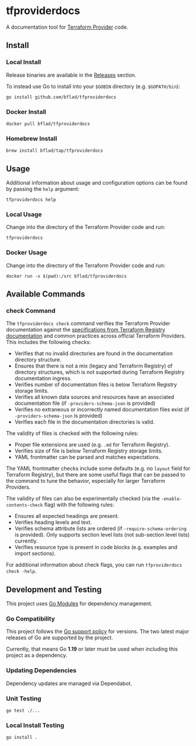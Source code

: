 # tfproviderdocs

A documentation tool for [Terraform Provider](https://www.terraform.io/docs/providers/index.html) code.

## Install

### Local Install

Release binaries are available in the [Releases](https://github.com/bflad/tfproviderdocs/releases) section.

To instead use Go to install into your `$GOBIN` directory (e.g. `$GOPATH/bin`):

```shell
go install github.com/bflad/tfproviderdocs
```

### Docker Install

```shell
docker pull bflad/tfproviderdocs
```

### Homebrew Install

```shell
brew install bflad/tap/tfproviderdocs
```

## Usage

Additional information about usage and configuration options can be found by passing the `help` argument:

```shell
tfproviderdocs help
```

### Local Usage

Change into the directory of the Terraform Provider code and run:

```shell
tfproviderdocs
```

### Docker Usage

Change into the directory of the Terraform Provider code and run:

```shell
docker run -v $(pwd):/src bflad/tfproviderdocs
```

## Available Commands

### check Command

The `tfproviderdocs check` command verifies the Terraform Provider documentation against the [specifications from Terraform Registry documentation](https://www.terraform.io/docs/registry/providers/docs.html) and common practices across official Terraform Providers. This includes the following checks:

- Verifies that no invalid directories are found in the documentation directory structure.
- Ensures that there is not a mix (legacy and Terraform Registry) of directory structures, which is not supported during Terraform Registry documentation ingress.
- Verifies number of documentation files is below Terraform Registry storage limits.
- Verifies all known data sources and resources have an associated documentation file (if `-providers-schema-json` is provided)
- Verifies no extraneous or incorrectly named documentation files exist (if `-providers-schema-json` is provided)
- Verifies each file in the documentation directories is valid.

The validity of files is checked with the following rules:

- Proper file extensions are used (e.g. `.md` for Terraform Registry).
- Verifies size of file is below Terraform Registry storage limits.
- YAML frontmatter can be parsed and matches expectations.

The YAML frontmatter checks include some defaults (e.g. no `layout` field for Terraform Registry), but there are some useful flags that can be passed to the command to tune the behavior, especially for larger Terraform Providers.

The validity of files can also be experimentally checked (via the `-enable-contents-check` flag) with the following rules:

- Ensures all expected headings are present.
- Verifies heading levels and text.
- Verifies schema attribute lists are ordered (if `-require-schema-ordering` is provided). Only supports section level lists (not sub-section level lists) currently.
- Verifies resource type is present in code blocks (e.g. examples and import sections).

For additional information about check flags, you can run `tfproviderdocs check -help`.

## Development and Testing

This project uses [Go Modules](https://github.com/golang/go/wiki/Modules) for dependency management.

### Go Compatibility

This project follows the [Go support policy](https://golang.org/doc/devel/release.html#policy) for versions. The two latest major releases of Go are supported by the project.

Currently, that means Go **1.19** or later must be used when including this project as a dependency.

### Updating Dependencies

Dependency updates are managed via Dependabot.

### Unit Testing

```shell
go test ./...
```

### Local Install Testing

```shell
go install .
```
